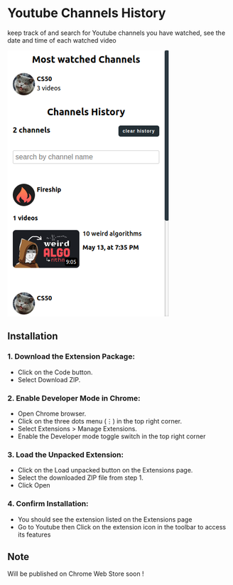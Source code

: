 # Youtube Channels History 
keep track of and search for Youtube channels you have watched, see the date and time of each watched video

![alt text](./extension.png)

## Installation

### 1. Download the Extension Package:

- Click on the Code button.
- Select Download ZIP.

### 2. Enable Developer Mode in Chrome:

- Open Chrome browser.
- Click on the three dots menu (⋮) in the top right corner.
- Select Extensions > Manage Extensions.
- Enable the Developer mode toggle switch in the top right corner


### 3. Load the Unpacked Extension:

- Click on the Load unpacked button on the Extensions page.
- Select the downloaded ZIP file from step 1.
- Click Open


### 4. Confirm Installation:

- You should see the extension listed on the Extensions page 
- Go to Youtube then Click on the extension icon in the toolbar to access its features

## Note
Will be published on Chrome Web Store soon !